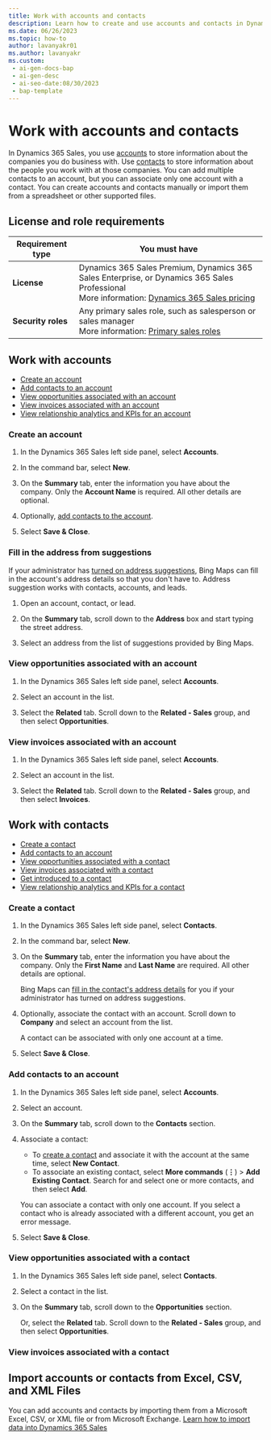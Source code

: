 ```yaml
---
title: Work with accounts and contacts
description: Learn how to create and use accounts and contacts in Dynamics 365 Sales to store information about companies and people you work with.
ms.date: 06/26/2023
ms.topic: how-to
author: lavanyakr01
ms.author: lavanyakr
ms.custom:
 - ai-gen-docs-bap
 - ai-gen-desc
 - ai-seo-date:08/30/2023
 - bap-template
---
```


<!-- EDITOR'S NOTE: I revised the instructions based on what I saw in my demo tenant, Sales Hub app. If the previous instructions were correct, can you please specify which version of the Sales app is being used here? -->

# Work with accounts and contacts

In Dynamics 365 Sales, you use [accounts](#work-with-accounts) to store information about the companies you do business with. Use [contacts](#work-with-contacts) to store information about the people you work with at those companies. You can add multiple contacts to an account, but you can associate only one account with a contact. You can create accounts and contacts manually or import them from a spreadsheet or other supported files.

## License and role requirements

| Requirement type | You must have |
|-----------------------|---------|
| **License** | Dynamics 365 Sales Premium, Dynamics 365 Sales Enterprise, or Dynamics 365 Sales Professional<br/>More information: [Dynamics 365 Sales pricing](https://dynamics.microsoft.com/sales/pricing/) |
| **Security roles** | Any primary sales role, such as salesperson or sales manager<br/> More information: [Primary sales roles](security-roles-for-sales.md#primary-sales-roles) |

## Work with accounts

- [Create an account](#create-an-account)
- [Add contacts to an account](#add-contacts-to-an-account)
- [View opportunities associated with an account](#view-opportunities-associated-with-an-account)
- [View invoices associated with an account](#view-invoices-associated-with-an-account)
- [View relationship analytics and KPIs for an account](relationship-analytics.md)

### Create an account

1. In the Dynamics 365 Sales left side panel, select **Accounts**.

1. In the command bar, select **New**.

1. On the **Summary** tab, enter the information you have about the company. Only the **Account Name** is required. All other details are optional.

1. Optionally, [add contacts to the account](#add-contacts-to-an-account).

1. Select **Save & Close**.

### Fill in the address from suggestions

If your administrator has [turned on address suggestions](enable-address-suggestion.md), Bing Maps can fill in the account's address details so that you don't have to. Address suggestion works with contacts, accounts, and leads.

1. Open an account, contact, or lead.

1. On the **Summary** tab, scroll down to the **Address** box and start typing the street address.

1. Select an address from the list of suggestions provided by Bing Maps.

### View opportunities associated with an account

1. In the Dynamics 365 Sales left side panel, select **Accounts**.

1. Select an account in the list.

1. Select the **Related** tab. Scroll down to the **Related - Sales** group, and then select **Opportunities**.

### View invoices associated with an account

1. In the Dynamics 365 Sales left side panel, select **Accounts**.

1. Select an account in the list.

1. Select the **Related** tab. Scroll down to the **Related - Sales** group, and then select **Invoices**.

## Work with contacts

- [Create a contact](#create-a-contact)
- [Add contacts to an account](#add-contacts-to-an-account)
- [View opportunities associated with a contact](#view-opportunities-associated-with-a-contact)
- [View invoices associated with a contact](#view-invoices-associated-with-a-contact)
- [Get introduced to a contact](who-knows-whom.md)
- [View relationship analytics and KPIs for a contact](relationship-analytics.md)

### Create a contact

1. In the Dynamics 365 Sales left side panel, select **Contacts**.

1. In the command bar, select **New**.

1. On the **Summary** tab, enter the information you have about the company. Only the **First Name** and **Last Name** are required. All other details are optional.

    Bing Maps can [fill in the contact's address details](#fill-in-the-address-from-suggestions) for you if your administrator has turned on address suggestions.

1. Optionally, associate the contact with an account. Scroll down to **Company** and select an account from the list.

    A contact can be associated with only one account at a time.

1. Select **Save & Close**.

### Add contacts to an account

1. In the Dynamics 365 Sales left side panel, select **Accounts**.

1. Select an account.

1. On the **Summary** tab, scroll down to the **Contacts** section.

1. Associate a contact:

    - To [create a contact](#create-a-contact) and associate it with the account at the same time, select **New Contact**.
    - To associate an existing contact, select **More commands** (**&vellip;**) > **Add Existing Contact**. Search for and select one or more contacts, and then select **Add**.

    You can associate a contact with only one account. If you select a contact who is already associated with a different account, you get an error message.

1. Select **Save & Close**.

### View opportunities associated with a contact

1. In the Dynamics 365 Sales left side panel, select **Contacts**.

1. Select a contact in the list.

1. On the **Summary** tab, scroll down to the **Opportunities** section.

    Or, select the **Related** tab. Scroll down to the **Related - Sales** group, and then select **Opportunities**.

### View invoices associated with a contact

<!-- EDITOR'S NOTE: I couldn't find a way to see invoices from the contact form, not even on the **Related** tab. -->

## Import accounts or contacts from Excel, CSV, and XML Files

You can add accounts and contacts by importing them from a Microsoft Excel, CSV, or XML file or from Microsoft Exchange. [Learn how to import data into Dynamics 365 Sales](import-data.md)
